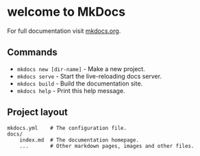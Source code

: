 # welcome to MkDocs

For full documentation visit [mkdocs.org](https://mkdocs.org).

## Commands

* `mkdocs new [dir-name]` - Make a new project.
* `mkdocs serve` - Start the live-reloading docs server.
* `mkdocs build` - Build the documentation site.
* `mkdocs help` - Print this help message.

## Project layout

    mkdocs.yml    # The configuration file.
    docs/
        index.md  # The documentation homepage.
        ...       # Other markdown pages, images and other files.
